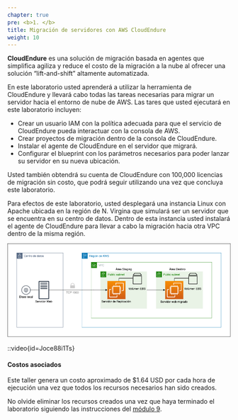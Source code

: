 ```yaml
---
chapter: true
pre: <b>1. </b>
title: Migración de servidores con AWS CloudEndure
weight: 10
---
```

**CloudEndure** es una solución de migración basada en agentes que simplifica agiliza y reduce el costo de la migración a la nube al ofrecer una solución “lift-and-shift” altamente automatizada.

En este laboratorio usted aprenderá a utilizar la herramienta de CloudEndure y llevará cabo todas las tareas necesarias para migrar un servidor hacia el entorno de nube de AWS. Las tares que usted ejecutará en este laboratorio incluyen:

- Crear un usuario IAM con la política adecuada para que el servicio de CloudEndure pueda interactuar con la consola de AWS.
- Crear proyectos de migración dentro de la consola de CloudEndure.
- Instalar el agente de CloudEndure en el servidor que migrará.
- Configurar el blueprint con los parámetros necesarios para poder lanzar su servidor en su nueva ubicación.

Usted también obtendrá su cuenta de CloudEndure con 100,000 licencias de migración sin costo, que podrá seguir utilizando una vez que concluya este laboratorio.

Para efectos de este laboratorio, usted desplegará una instancia Linux con Apache ubicada en la región de N. Virgina que simulará ser un servidor que se encuentra en su centro de datos.
Dentro de esta instancia usted instalará el agente de CloudEndure para llevar a cabo la migración hacia otra VPC dentro de la misma región.

![Architecture Diagram](/static/images/ce/diagrama.png)

::video{id=Joce88i1Ts}

#### Costos asociados

Este taller genera un costo aproximado de $1.64 USD por cada hora de ejecución una vez que todos los recursos necesarios han sido creados.

No olvide eliminar los recursos creados una vez que haya terminado el laboratorio siguiendo las instrucciones del [módulo 9](/10_cloudendure/90_eliminar).